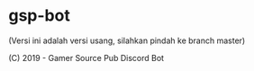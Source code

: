 # gsp-bot
(Versi ini adalah versi usang, silahkan pindah ke branch master)

(C) 2019 - Gamer Source Pub Discord Bot
